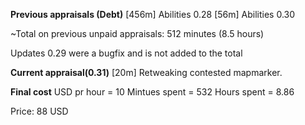 **Previous appraisals (Debt)**
[456m] Abilities 0.28
[56m]  Abilities 0.30

~Total on previous unpaid appraisals:
512 minutes (8.5 hours)

Updates 0.29 were a bugfix and is not added to the total

**Current appraisal(0.31)**
[20m] Retweaking contested mapmarker.

**Final cost**
USD pr hour   = 10
Mintues spent = 532
Hours spent   = 8.86

Price: 88 USD